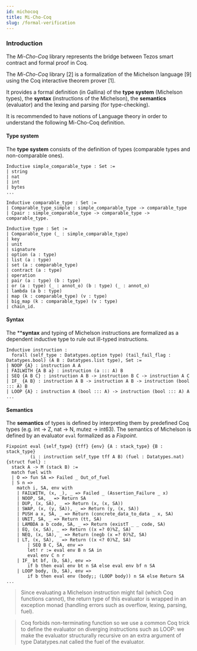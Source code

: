```yaml
---
id: michocoq
title: Mi-Cho-Coq
slug: /formal-verification
---
```



### Introduction

The _Mi-Cho-Coq_ library represents the bridge between Tezos smart contract and formal proof in Coq.

The _Mi-Cho-Coq_ library [2] is a formalization of the Michelson language [9] using the Coq interactive theorem prover [1].

It provides a formal definition (in Gallina) of the **type system** (Michelson types), the **syntax** (instructions of the Michelson), the **semantics** (evaluator) and the lexing and parsing (for type-checking).

It is recommended to have notions of Language theory in order to understand the following Mi-Cho-Coq definition.

#### Type system

The **type system** consists of the definition of types (comparable types and non-comparable ones).

```
Inductive simple_comparable_type : Set :=
| string
| nat
| int
| bytes
...

Inductive comparable_type : Set :=
| Comparable_type_simple : simple_comparable_type -> comparable_type
| Cpair : simple_comparable_type -> comparable_type -> comparable_type.

Inductive type : Set :=
| Comparable_type (_ : simple_comparable_type)
| key
| unit
| signature
| option (a : type)
| list (a : type)
| set (a : comparable_type)
| contract (a : type)
| operation
| pair (a : type) (b : type)
| or (a : type) (_ : annot_o) (b : type) (_ : annot_o)
| lambda (a b : type)
| map (k : comparable_type) (v : type)
| big_map (k : comparable_type) (v : type)
| chain_id.
```

#### Syntax

The ****syntax** and typing of Michelson instructions are formalized as a dependent inductive type to rule out ill-typed instructions.

```
Inductive instruction :
  forall (self_type : Datatypes.option type) (tail_fail_flag : Datatypes.bool) (A B : Datatypes.list type), Set :=
| NOOP {A} : instruction A A
| FAILWITH {A B a} : instruction (a ::: A) B
| SEQ {A B C} : instruction A B -> instruction B C -> instruction A C
| IF_ {A B} : instruction A B -> instruction A B -> instruction (bool ::: A) B
| LOOP {A} : instruction A (bool ::: A) -> instruction (bool ::: A) A
...
```

#### Semantics


The **semantics** of types is defined by interpreting them by predefined Coq types (e.g. int -> Z, nat -> N, mutez -> int63). The semantics of Michelson is defined by an evaluator `eval` formalized as a _Fixpoint_. 

```
Fixpoint eval {self_type} {tff} {env} {A : stack_type} {B : stack_type}
         (i : instruction self_type tff A B) (fuel : Datatypes.nat) {struct fuel} :
  stack A -> M (stack B) :=
  match fuel with
  | O => fun SA => Failed _ Out_of_fuel
  | S n =>
    match i, SA, env with
    | FAILWITH, (x, _), _ => Failed _ (Assertion_Failure _ x)
    | NOOP, SA, _ => Return SA
    | DUP, (x, SA), _ => Return (x, (x, SA))
    | SWAP, (x, (y, SA)), _ => Return (y, (x, SA))
    | PUSH a x, SA, _ => Return (concrete_data_to_data _ x, SA)
    | UNIT, SA, _ => Return (tt, SA)
    | LAMBDA a b code, SA, _ => Return (existT _ _ code, SA)
    | EQ, (x, SA), _ => Return ((x =? 0)%Z, SA)
    | NEQ, (x, SA), _ => Return (negb (x =? 0)%Z, SA)
    | LT, (x, SA), _ => Return ((x <? 0)%Z, SA)
        | SEQ B C, SA, env => 
        let! r := eval env B n SA in
        eval env C n r
    | IF_ bt bf, (b, SA), env =>
        if b then eval env bt n SA else eval env bf n SA
    | LOOP body, (b, SA), env =>
        if b then eval env (body;; (LOOP body)) n SA else Return SA
...
```

> Since evaluating a Michelson instruction might fail (which Coq functions cannot), the return type of this evaluator is wrapped in an exception monad (handling errors such as overflow, lexing, parsing, fuel).

> Coq forbids non-terminating function so we use a common Coq trick to define the evaluator on diverging instructions such as LOOP: we make the evaluator structurally recursive on an extra argument of type Datatypes.nat called the fuel of the evaluator.
